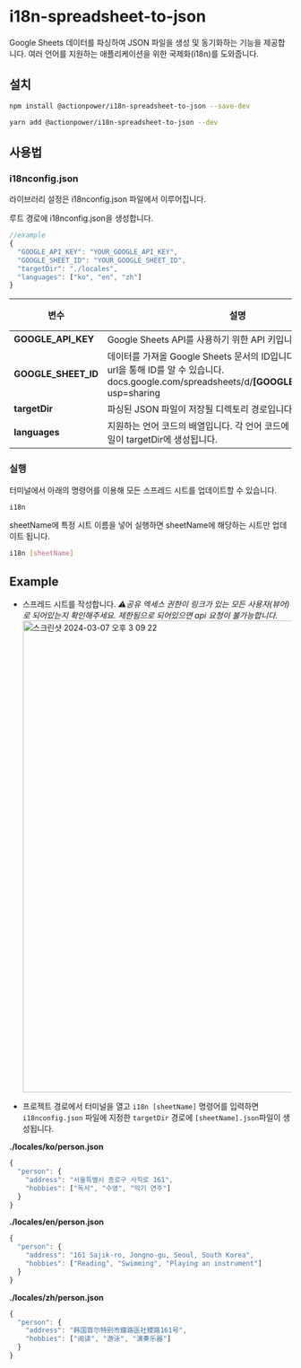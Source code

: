 # i18n-spreadsheet-to-json

Google Sheets 데이터를 파싱하여 JSON 파일을 생성 및 동기화하는 기능을 제공합니다.
여러 언어를 지원하는 애플리케이션을 위한 국제화(i18n)를 도와줍니다.

## 설치

```bash
npm install @actionpower/i18n-spreadsheet-to-json --save-dev
```

```bash
yarn add @actionpower/i18n-spreadsheet-to-json --dev
```

## 사용법

### i18nconfig.json

라이브러리 설정은 i18nconfig.json 파일에서 이루어집니다.

루트 경로에 i18nconfig.json을 생성합니다.

```js
//example
{
  "GOOGLE_API_KEY": "YOUR_GOOGLE_API_KEY",
  "GOOGLE_SHEET_ID": "YOUR_GOOGLE_SHEET_ID",
  "targetDir": "./locales",
  "languages": ["ko", "en", "zh"]
}

```

| 변수                | 설명                                                                                                                                                                   | 필수 여부 | 기본값       |
| ------------------- | ---------------------------------------------------------------------------------------------------------------------------------------------------------------------- | --------- | ------------ |
| **GOOGLE_API_KEY**  | Google Sheets API를 사용하기 위한 API 키입니다. [발급방법](https://developers.google.com/maps/documentation/javascript/get-api-key)                                    | required  | -            |
| **GOOGLE_SHEET_ID** | 데이터를 가져올 Google Sheets 문서의 ID입니다. spreadSheets의 url을 통해 ID를 알 수 있습니다. docs.google.com/spreadsheets/d/<b>[GOOGLE_SHEET_ID]</b>/edit?usp=sharing | required  | -            |
| **targetDir**       | 파싱된 JSON 파일이 저장될 디렉토리 경로입니다.                                                                                                                         | required  | -            |
| **languages**       | 지원하는 언어 코드의 배열입니다. 각 언어 코드에 해당하는 JSON 파일이 targetDir에 생성됩니다.                                                                           | optional  | ["ko", "en"] |

### 실행

터미널에서 아래의 명령어를 이용해 모든 스프레드 시트를 업데이트할 수 있습니다.

```bash
i18n
```

sheetName에 특정 시트 이름을 넣어 실행하면 sheetName에 해당하는 시트만 업데이트 됩니다.

```bash
i18n [sheetName]
```

## Example

- 스프레드 시트를 작성합니다. <I>⚠공유 엑세스 권한이 링크가 있는 모든 사용자(뷰어)로 되어있는지 확인해주세요. 제한됨으로 되어있으면 api 요청이 불가능합니다.</I>
  <img width="841" alt="스크린샷 2024-03-07 오후 3 09 22" src="https://github.com/actionpower/i18n-spreadsheet-to-json/assets/148043951/e6364bfc-d998-4772-b123-90e6143a12d2">

- 프로젝트 경로에서 터미널을 열고 `i18n [sheetName]` 명령어를 입력하면 `i18nconfig.json` 파일에 지정한 `targetDir` 경로에 `[sheetName].json`파일이 생성됩니다.

<b>./locales/ko/person.json</b>

```js
{
  "person": {
    "address": "서울특별시 종로구 사직로 161",
    "hobbies": ["독서", "수영", "악기 연주"]
  }
}
```

<b>./locales/en/person.json</b>

```js
{
  "person": {
    "address": "161 Sajik-ro, Jongno-gu, Seoul, South Korea",
    "hobbies": ["Reading", "Swimming", "Playing an instrument"]
  }
}
```

<b>./locales/zh/person.json</b>

```js
{
  "person": {
    "address": "韩国首尔特别市鐘路區社稷路161号",
    "hobbies": ["阅读", "游泳", "演奏乐器"]
  }
}

```
